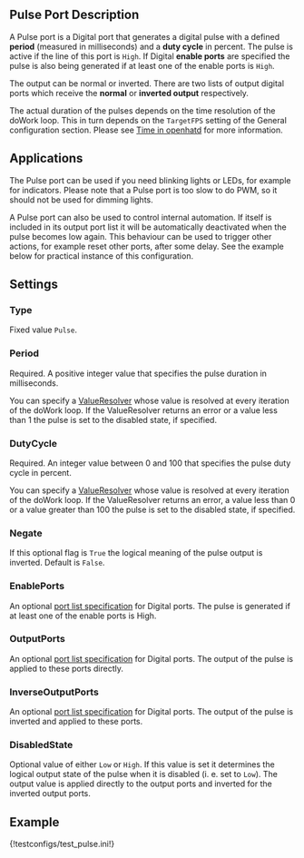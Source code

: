 ## Pulse Port Description

A Pulse port is a Digital port that generates a digital pulse with a defined **period** (measured in milliseconds) and a **duty cycle** in percent. The pulse is active if the line of this port is `High`. If Digital **enable ports** are specified the pulse is also being generated if at least one of the enable ports is `High`.

The output can be normal or inverted. There are two lists of output digital ports which receive the **normal** or **inverted output** respectively.

The actual duration of the pulses depends on the time resolution of the doWork loop. This in turn depends on the `TargetFPS` setting of the General configuration section. Please see [Time in openhatd](../concepts.md#time) for more information.

## Applications
The Pulse port can be used if you need blinking lights or LEDs, for example for indicators. Please note that a Pulse port is too slow to do PWM, so it should not be used for dimming lights.

A Pulse port can also be used to control internal automation. If itself is included in its output port list it will be automatically deactivated when the pulse becomes low again. This behaviour can be used to trigger other actions, for example reset other ports, after some delay. See the example below for practical instance of this configuration. 

## Settings

### Type
Fixed value `Pulse`.

### Period
Required. A positive integer value that specifies the pulse duration in milliseconds.

You can specify a [ValueResolver](../ports.md#value_resolvers) whose value is resolved at every iteration of the doWork loop. If the ValueResolver returns an error or a value less than 1 the pulse is set to the disabled state, if specified.

### DutyCycle
Required. An integer value between 0 and 100 that specifies the pulse duty cycle in percent. 

You can specify a [ValueResolver](../ports.md#value_resolvers) whose value is resolved at every iteration of the doWork loop. If the ValueResolver returns an error, a value less than 0 or a value greater than 100 the pulse is set to the disabled state, if specified.

### Negate
If this optional flag is `True` the logical meaning of the pulse output is inverted. Default is `False`. 

### EnablePorts
An optional [port list specification](../concepts.md#port_lists) for Digital ports. The pulse is generated if at least one of the enable ports is High.

### OutputPorts
An optional [port list specification](../concepts.md#port_lists) for Digital ports. The output of the pulse is applied to these ports directly.

### InverseOutputPorts
An optional [port list specification](../concepts.md#port_lists) for Digital ports. The output of the pulse is inverted and applied to these ports.

### DisabledState
Optional value of either `Low` or `High`. If this value is set it determines the logical output state of the pulse when it is disabled (i. e. set to `Low`). The output value is applied directly to the output ports and inverted for the inverted output ports.

## Example

{!testconfigs/test_pulse.ini!}
